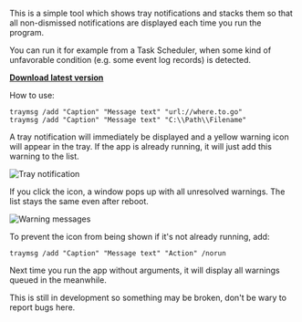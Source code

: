 This is a simple tool which shows tray notifications and stacks them so that all non-dismissed notifications are displayed each time you run the program.

You can run it for example from a Task Scheduler, when some kind of unfavorable condition (e.g. some event log records) is detected.

**[Download latest version](https://drive.google.com/folderview?id=0B6e6N2yLg25MRWVmaWlhUHVJdEk&usp=sharing)**

How to use:
~~~~
traymsg /add "Caption" "Message text" "url://where.to.go"
traymsg /add "Caption" "Message text" "C:\\Path\\Filename"
~~~~

A tray notification will immediately be displayed and a yellow warning icon will appear in the tray. If the app is already running, it will just add this warning to the list.

![Tray notification](https://bitbucket.org/himselfv/traymsg/wiki/images/screenshot-1.png)

If you click the icon, a window pops up with all unresolved warnings. The list stays the same even after reboot.

![Warning messages](https://bitbucket.org/himselfv/traymsg/wiki/images/screenshot-2.png)

To prevent the icon from being shown if it's not already running, add:
~~~~
traymsg /add "Caption" "Message text" "Action" /norun
~~~~

Next time you run the app without arguments, it will display all warnings queued in the meanwhile.

This is still in development so something may be broken, don't be wary to report bugs here.